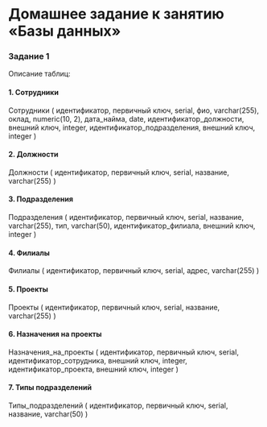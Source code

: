 # Домашнее задание к занятию «Базы данных»

### Задание 1

Описание таблиц:

#### 1. Сотрудники
Сотрудники (
    идентификатор, первичный ключ, serial,
    фио, varchar(255),
    оклад, numeric(10, 2),
    дата_найма, date,
    идентификатор_должности, внешний ключ, integer,
    идентификатор_подразделения, внешний ключ, integer
)


#### 2. Должности
Должности (
    идентификатор, первичный ключ, serial,
    название, varchar(255)
)


#### 3. Подразделения
Подразделения (
    идентификатор, первичный ключ, serial,
    название, varchar(255),
    тип, varchar(50),
    идентификатор_филиала, внешний ключ, integer
)



#### 4. Филиалы
Филиалы (
    идентификатор, первичный ключ, serial,
    адрес, varchar(255)
)




#### 5. Проекты
Проекты (
    идентификатор, первичный ключ, serial,
    название, varchar(255)
)




#### 6. Назначения на проекты
Назначения_на_проекты (
    идентификатор, первичный ключ, serial,
    идентификатор_сотрудника, внешний ключ, integer,
    идентификатор_проекта, внешний ключ, integer
)



#### 7. Типы подразделений
Типы_подразделений (
    идентификатор, первичный ключ, serial,
    название, varchar(50)
)
